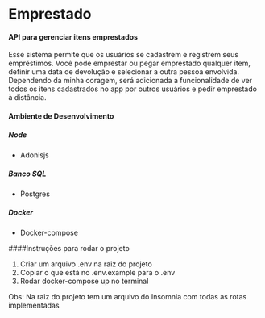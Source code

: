 # Emprestado
#### API para gerenciar itens emprestados

Esse sistema permite que os usuários se cadastrem e registrem seus empréstimos. Você pode emprestar ou pegar emprestado qualquer item, definir uma data de devolução e selecionar a outra pessoa envolvida.
Dependendo da minha coragem, será adicionada a funcionalidade de ver todos os itens cadastrados no app por outros usuários e pedir emprestado à distância.

#### Ambiente de Desenvolvimento

##### Node
- Adonisjs

##### Banco SQL
- Postgres

##### Docker
- Docker-compose

####Instruções para rodar o projeto

1. Criar um arquivo .env na raiz do projeto
2. Copiar o que está no .env.example para o .env
3. Rodar docker-compose up no terminal

Obs: Na raiz do projeto tem um arquivo do Insomnia com todas as rotas implementadas
